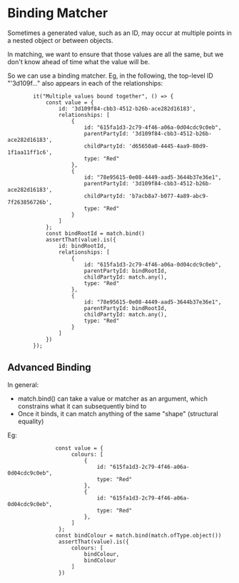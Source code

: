 # Binding Matcher

Sometimes a generated value, such as an ID, may occur at multiple points in a nested object or between objects.

In matching, we want to ensure that those values are all the same, but we don't know ahead of time what the value will be.

So we can use a binding matcher.
Eg, in the following, the top-level ID "'3d109f..." also appears in each of the relationships:
```
        it("Multiple values bound together", () => {
            const value = {
                id: '3d109f84-cbb3-4512-b26b-ace282d16183',
                relationships: [
                    {
                        id: "615fa1d3-2c79-4f46-a06a-0d04cdc9c0eb",
                        parentPartyId: '3d109f84-cbb3-4512-b26b-ace282d16183',
                        childPartyId: 'd65650a0-4445-4aa9-80d9-1f1aa11ff1c6',
                        type: "Red"
                    },
                    {
                        id: "78e95615-0e08-4449-aad5-3644b37e36e1",
                        parentPartyId: '3d109f84-cbb3-4512-b26b-ace282d16183',
                        childPartyId: 'b7acb8a7-b077-4a89-abc9-7f263856726b',
                        type: "Red"
                    }
                ]
            };
            const bindRootId = match.bind()
            assertThat(value).is({
                id: bindRootId,
                relationships: [
                    {
                        id: "615fa1d3-2c79-4f46-a06a-0d04cdc9c0eb",
                        parentPartyId: bindRootId,
                        childPartyId: match.any(),
                        type: "Red"
                    },
                    {
                        id: "78e95615-0e08-4449-aad5-3644b37e36e1",
                        parentPartyId: bindRootId,
                        childPartyId: match.any(),
                        type: "Red"
                    }
                ]
            })
        });
```

## Advanced Binding

In general:
* match.bind() can take a value or matcher as an argument, which constrains what it can subsequently bind to
* Once it binds, it can match anything of the same "shape" (structural equality)

Eg:
``` 
               const value = {
                    colours: [
                        {
                            id: "615fa1d3-2c79-4f46-a06a-0d04cdc9c0eb",
                            type: "Red"
                        },
                        {
                            id: "615fa1d3-2c79-4f46-a06a-0d04cdc9c0eb",
                            type: "Red"
                        },
                    ]
                };
               const bindColour = match.bind(match.ofType.object())
                assertThat(value).is({
                    colours: [
                        bindColour,
                        bindColour
                    ]
                })
```

